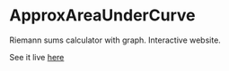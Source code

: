 # ApproxAreaUnderCurve
Riemann sums calculator with graph.  Interactive website.

See it live [here](https://ApproxAreaUnderCurve.github.io)
